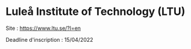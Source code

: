 # Luleå Institute of Technology (LTU)

Site : https://www.ltu.se/?l=en

Deadline d'inscription : 15/04/2022

